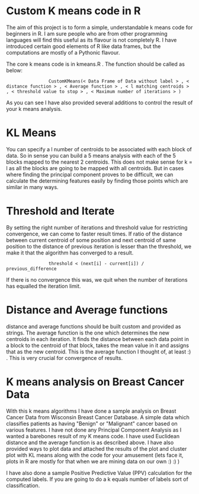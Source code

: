 # Custom K means code in R

The aim of this project is to form a simple, understandable k means code for beginners in R. I am sure people who are from other programming languages will find this useful as its flavour is not completely R. I have introduced certain good elements of R like data frames, but the computations are mostly of a Pythonic flavour.


The core k means code is in kmeans.R . The function should be called as below:

					CustomKMeans(< Data Frame of Data without label > , < distance function > , < Average function > , < l matching centroids > , < threshold value to stop > , < Maximum number of iterations > )

As you can see I have also provided several additions to control the result of your k means analysis.

# KL Means

You can specify a l number of centroids to be associated with each block of data. So in sense you can build a 5 means analysis with each of the 5 blocks mapped to the nearest 2 centroids. This does not make sense for k = l as all the blocks are going to be mapped with all centroids. But in cases where finding the principal component proves to be difficult, we can calculate the determining features easily by finding those points which are similar in many ways.

# Threshold and Iterate

By setting the right number of iterations and threshold value for restricting convergence, we can come to faster result times. If ratio of the distance between current centroid of some position and next centroid of same position to the distance of previous iteration is lesser than the threshold, we make it that the algorithm has converged to a result. 

					threshold < (next[i] - current[i]) / previous_difference

If there is no convergence this was, we quit when the number of iterations has equalled the iteration limit.

# Distance and Average functions

distance and average functions should be built custom and provided as strings. The average function is the one which determines the new centroids in each iteration. It finds the distance between each data point in a block to the centroid of that block, takes the mean value in it and assigns that as the new centroid. This is the average function I thought of, at least :) . This is very crucial for convergence of results.

# K means analysis on Breast Cancer Data

With this k means algorithms I have done a sample analysis on Breast Cancer Data from Wisconsin Breast Cancer Database. A simple data which classifies patients as having "Benign" or "Malignant" cancer based on various features. I have not done any Principal Component Analysis as I wanted a barebones result of my K means code. I have used Euclidean distance and the average function is as described above. I have also provided ways to plot data and attached the results of the plot and cluster plot with KL means along with the code for your amusement (lets face it, plots in R are mostly for that when we are mining data on our own :) :) )

I have also done a sample Positive Predictive Value (PPV) calculation for the computed labels. If you are going to do a k equals number of labels sort of classification.